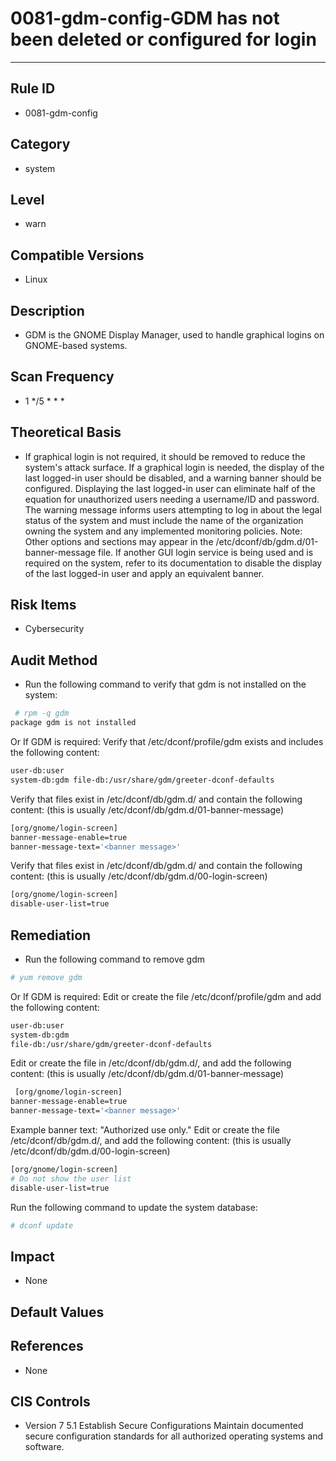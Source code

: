 # 0081-gdm-config-GDM has not been deleted or configured for login
---

## Rule ID

- 0081-gdm-config


## Category

- system


## Level

- warn


## Compatible Versions


- Linux




## Description


- GDM is the GNOME Display Manager, used to handle graphical logins on GNOME-based systems.



## Scan Frequency
- 1 */5 * * *

## Theoretical Basis


- If graphical login is not required, it should be removed to reduce the system's attack surface. If a graphical login is needed, the display of the last logged-in user should be disabled, and a warning banner should be configured.
Displaying the last logged-in user can eliminate half of the equation for unauthorized users needing a username/ID and password.
The warning message informs users attempting to log in about the legal status of the system and must include the name of the organization owning the system and any implemented monitoring policies.
Note:
Other options and sections may appear in the /etc/dconf/db/gdm.d/01-banner-message file.
If another GUI login service is being used and is required on the system, refer to its documentation to disable the display of the last logged-in user and apply an equivalent banner.



## Risk Items


- Cybersecurity



## Audit Method
- Run the following command to verify that gdm is not installed on the system:
```bash
 # rpm -q gdm
package gdm is not installed
```
Or
If GDM is required:
Verify that /etc/dconf/profile/gdm exists and includes the following content:
```bash
user-db:user
system-db:gdm file-db:/usr/share/gdm/greeter-dconf-defaults
```
Verify that files exist in /etc/dconf/db/gdm.d/ and contain the following content: (this is usually /etc/dconf/db/gdm.d/01-banner-message)
```bash
[org/gnome/login-screen]
banner-message-enable=true
banner-message-text='<banner message>'
```
Verify that files exist in /etc/dconf/db/gdm.d/ and contain the following content: (this is usually /etc/dconf/db/gdm.d/00-login-screen)
```bash
[org/gnome/login-screen]
disable-user-list=true
```



## Remediation
- Run the following command to remove gdm
```bash
# yum remove gdm
```
Or
If GDM is required:
Edit or create the file /etc/dconf/profile/gdm and add the following content:
```bash
user-db:user
system-db:gdm
file-db:/usr/share/gdm/greeter-dconf-defaults
```
Edit or create the file in /etc/dconf/db/gdm.d/, and add the following content: (this is usually /etc/dconf/db/gdm.d/01-banner-message)
```bash
 [org/gnome/login-screen]
banner-message-enable=true
banner-message-text='<banner message>'
```
Example banner text: "Authorized use only." Edit or create the file /etc/dconf/db/gdm.d/, and add the following content: (this is usually /etc/dconf/db/gdm.d/00-login-screen)
```bash
[org/gnome/login-screen]
# Do not show the user list
disable-user-list=true
```
Run the following command to update the system database:
```bash
# dconf update
```



## Impact


- None




## Default Values



## References


- None



## CIS Controls


- Version 7
5.1 Establish Secure Configurations
Maintain documented secure configuration standards for all authorized operating systems and software.